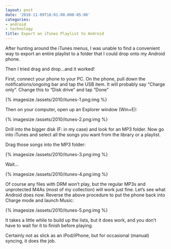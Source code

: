 ```yaml
---
layout: post
date: '2010-11-09T18:01:00.000-05:00'
categories:
- android
- technology
title: Export an iTunes Playlist to Android
---
```


After hunting around the iTunes menus, I was unable to find a convenient way to export an entire playlist to a folder that I could drop onto my Android phone.

Then I tried drag and drop...and it worked!

First, connect your phone to your PC. On the phone, pull down the notifications/ongoing bar and tap the USB item. It will probably say “Charge only”. Change this to “Disk drive” and tap “Done”  

{% imagesize /assets/2010/itunes-1.png:img %}

Then on your computer, open up an Explorer window (Win+E):

{% imagesize /assets/2010/itunes-2.png:img %}

Drill into the bigger disk (F: in my case) and look for an MP3 folder. Now go into iTunes and select all the songs you want from the library or a playlist. 

Drag those songs into the MP3 folder:

{% imagesize /assets/2010/itunes-3.png:img %}

Wait...

{% imagesize /assets/2010/itunes-4.png:img %}

Of course any files with DRM won’t play, but the regular MP3s and unprotected M4As (most of my collection) will work just fine. Let’s see what Android does now. Reverse the above procedure to put the phone back into Charge mode and launch Music:  

{% imagesize /assets/2010/itunes-5.png:img %}

It takes a little while to build up the lists, but it does work, and you don’t have to wait for it to finish before playing.

Certainly not as slick as an iPod/iPhone, but for occasional (manual) syncing, it does the job.